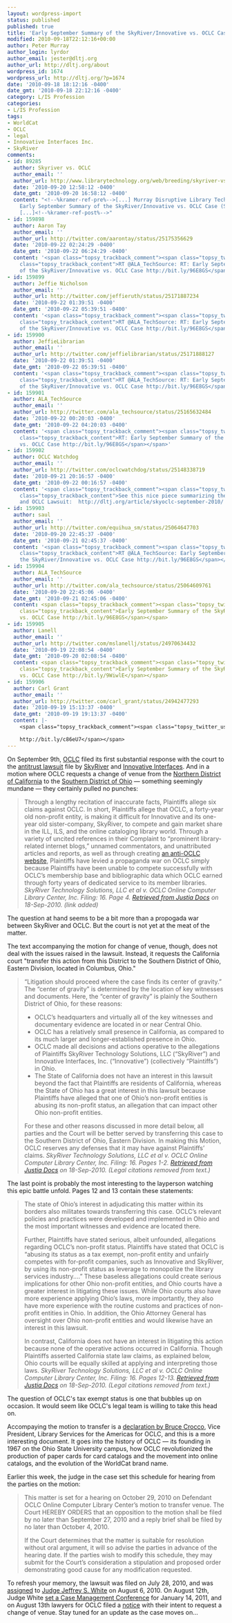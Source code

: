```yaml
---
layout: wordpress-import
status: published
published: true
title: 'Early September Summary of the SkyRiver/Innovative vs. OCLC Case'
modified: 2010-09-18T22:12:16+00:00
author: Peter Murray
author_login: lyrdor
author_email: jester@dltj.org
author_url: http://dltj.org/about
wordpress_id: 1674
wordpress_url: http://dltj.org/?p=1674
date: '2010-09-18 18:12:16 -0400'
date_gmt: '2010-09-18 22:12:16 -0400'
category: L/IS Profession
categories:
- L/IS Profession
tags:
- WorldCat
- OCLC
- legal
- Innovative Interfaces Inc.
- SkyRiver
comments:
- id: 89285
  author: Skyriver vs. OCLC
  author_email: ''
  author_url: http://www.librarytechnology.org/web/breeding/skyriver-vs-oclc/index.pl?SID=20100920151458740
  date: '2010-09-20 12:58:12 -0400'
  date_gmt: '2010-09-20 16:58:12 -0400'
  content: "<!--%kramer-ref-pre%-->[...] Murray Disruptive Library Technology Jester
    Early September Summary of the SkyRiver/Innovative vs. OCLC Case (September 18,
    [...]<!--%kramer-ref-post%-->"
- id: 159898
  author: Aaron Tay
  author_email: ''
  author_url: http://twitter.com/aarontay/status/25175356629
  date: '2010-09-22 02:24:29 -0400'
  date_gmt: '2010-09-22 06:24:29 -0400'
  content: '<span class="topsy_trackback_comment"><span class="topsy_twitter_username"><span
    class="topsy_trackback_content">RT @ALA_TechSource: RT: Early September Summary
    of the SkyRiver/Innovative vs. OCLC Case http://bit.ly/96E8GS</span></span>'
- id: 159899
  author: Jeffie Nicholson
  author_email: ''
  author_url: http://twitter.com/jeffieruth/status/25171887234
  date: '2010-09-22 01:39:51 -0400'
  date_gmt: '2010-09-22 05:39:51 -0400'
  content: '<span class="topsy_trackback_comment"><span class="topsy_twitter_username"><span
    class="topsy_trackback_content">RT @ALA_TechSource: RT: Early September Summary
    of the SkyRiver/Innovative vs. OCLC Case http://bit.ly/96E8GS</span></span>'
- id: 159900
  author: JeffieLibrarian
  author_email: ''
  author_url: http://twitter.com/jeffielibrarian/status/25171888127
  date: '2010-09-22 01:39:51 -0400'
  date_gmt: '2010-09-22 05:39:51 -0400'
  content: '<span class="topsy_trackback_comment"><span class="topsy_twitter_username"><span
    class="topsy_trackback_content">RT @ALA_TechSource: RT: Early September Summary
    of the SkyRiver/Innovative vs. OCLC Case http://bit.ly/96E8GS</span></span>'
- id: 159901
  author: ALA_TechSource
  author_email: ''
  author_url: http://twitter.com/ala_techsource/status/25165632484
  date: '2010-09-22 00:20:03 -0400'
  date_gmt: '2010-09-22 04:20:03 -0400'
  content: '<span class="topsy_trackback_comment"><span class="topsy_twitter_username"><span
    class="topsy_trackback_content">RT: Early September Summary of the SkyRiver/Innovative
    vs. OCLC Case http://bit.ly/96E8GS</span></span>'
- id: 159902
  author: OCLC Watchdog
  author_email: ''
  author_url: http://twitter.com/oclcwatchdog/status/25148338719
  date: '2010-09-21 20:16:57 -0400'
  date_gmt: '2010-09-22 00:16:57 -0400'
  content: '<span class="topsy_trackback_comment"><span class="topsy_twitter_username"><span
    class="topsy_trackback_content">See this nice piece summarizing the Sky River
    and OCLC Lawsuit:  http://dltj.org/article/skyoclc-september-2010/  #skyoclc  #government</span></span>'
- id: 159903
  author: saul
  author_email: ''
  author_url: http://twitter.com/equihua_sm/status/25064647703
  date: '2010-09-20 22:45:37 -0400'
  date_gmt: '2010-09-21 02:45:37 -0400'
  content: '<span class="topsy_trackback_comment"><span class="topsy_twitter_username"><span
    class="topsy_trackback_content">RT @ALA_TechSource: Early September Summary of
    the SkyRiver/Innovative vs. OCLC Case http://bit.ly/96E8GS</span></span>'
- id: 159904
  author: ALA_TechSource
  author_email: ''
  author_url: http://twitter.com/ala_techsource/status/25064609761
  date: '2010-09-20 22:45:06 -0400'
  date_gmt: '2010-09-21 02:45:06 -0400'
  content: <span class="topsy_trackback_comment"><span class="topsy_twitter_username"><span
    class="topsy_trackback_content">Early September Summary of the SkyRiver/Innovative
    vs. OCLC Case http://bit.ly/96E8GS</span></span>
- id: 159905
  author: Lanell
  author_email: ''
  author_url: http://twitter.com/mslanellj/status/24970634432
  date: '2010-09-19 22:08:54 -0400'
  date_gmt: '2010-09-20 02:08:54 -0400'
  content: <span class="topsy_trackback_comment"><span class="topsy_twitter_username"><span
    class="topsy_trackback_content">Early September Summary of the SkyRiver/Innovative
    vs. OCLC Case http://bit.ly/9WiwlE</span></span>
- id: 159906
  author: Carl Grant
  author_email: ''
  author_url: http://twitter.com/carl_grant/status/24942477293
  date: '2010-09-19 15:13:37 -0400'
  date_gmt: '2010-09-19 19:13:37 -0400'
  content: |-
    <span class="topsy_trackback_comment"><span class="topsy_twitter_username"><span class="topsy_trackback_content">Good update on OCLC/Skyriver suit:

    http://bit.ly/c86eU7</span></span>
---
```

<p>On September 9th, <a href="http://www.oclc.org/" title="OCLC homepage" rel="homepage">OCLC</a> filed its first substantial response with the court to the <a href="http://docs.justia.com/cases/federal/district-courts/california/candce/3:2010cv03305/230152/1/" title="SkyRiver Technology Solutions, LLC et al v. OCLC Online Computer Library Center, Inc. Document 1 - :: Justia Docs:">antitrust lawsuit</a> file by <a href="http://web.archive.org/web/20091111142157/http://theskyriver.com:80/" title="SkyRiver Technology Solutions" rel="homepage">SkyRiver</a> and <a href="http://iii.com/" title="Innovative Interfaces Inc." rel="homepage">Innovative Interfaces</a>.  And in a motion where OCLC requests a change of venue from the <a href="http://www.cand.uscourts.gov/" title="United States District Court - Northern District of California" rel="homepage">Northern District of California</a> to the <a href="http://www.ohsd.uscourts.gov/" title="United States District Court - Southern District of Ohio" rel="homepage">Southern District of Ohio</a> &mdash; something seemingly mundane &mdash; they certainly pulled no punches:</p>
<blockquote><p>Through a lengthy recitation of inaccurate facts, Plaintiffs allege six claims against OCLC. In short, Plaintiffs allege that OCLC, a forty-year old non-profit entity, is making it difficult for Innovative and its one-year old sister-company, SkyRiver, to compete and gain market share in the ILL, ILS, and the online cataloging library world. Through a variety of uncited references in their Complaint to &ldquo;prominent library-related internet blogs,&rdquo; unnamed commentators, and unattributed articles and reports, as well as through creating <a href="http://web.archive.org/web/20130529185108/http://choiceforlibraries.com/" title="Choice for Libraries">an anti-OCLC website</a>, Plaintiffs have levied a propaganda war on OCLC simply because Plaintiffs have been unable to compete successfully with OCLC&rsquo;s membership base and bibliographic data which OCLC earned through forty years of dedicated service to its member libraries. <cite>SkyRiver Technology Solutions, LLC et al v. OCLC Online Computer Library Center, Inc. Filing: 16. Page 4. <a href="http://docs.justia.com/cases/federal/district-courts/california/candce/3:2010cv03305/230152/16/" title="SkyRiver Technology Solutions, LLC et al v. OCLC Online Computer Library Center, Inc. Document 16 - :: Justia Docs:">Retrieved from Justia Docs</a> on 18-Sep-2010. (link added)</cite></p></blockquote>
<p>The question at hand seems to be a bit more than a propogada war between SkyRiver and OCLC.  But the court is not yet at the meat of the matter.</p>
<p>The text accompanying the motion for change of venue, though, does not deal with the issues raised in the lawsuit.  Instead, it requests the California court "transfer this action from this District to the Southern District of Ohio, Eastern Division, located in Columbus, Ohio."</p>
<blockquote><p>&ldquo;Litigation should proceed where the case finds its center of gravity.&rdquo;  The &ldquo;center of gravity&rdquo; is determined by the location of key witnesses and documents. Here, the &ldquo;center of gravity&rdquo; is plainly the Southern District of Ohio, for these reasons:</p>
<ul>
<li>OCLC&rsquo;s headquarters and virtually all of the key witnesses and documentary evidence are located in or near Central Ohio. </li>
<li>OCLC has a relatively small presence in California, as compared to its much larger and longer-established presence in Ohio.</li>
<li>OCLC made all decisions and actions operative to the allegations of Plaintiffs SkyRiver Technology Solutions, LLC (&ldquo;SkyRiver&rdquo;) and Innovative Interfaces, Inc. (&ldquo;Innovative&rdquo;) (collectively &ldquo;Plaintiffs&rdquo;) in Ohio. </li>
<li>The State of California does not have an interest in this lawsuit beyond the fact that Plaintiffs are residents of California, whereas the State of Ohio has a great interest in this lawsuit because Plaintiffs have alleged that one of Ohio&rsquo;s non-profit entities is abusing its non-profit status, an allegation that can impact other Ohio non-profit entities.</li>
</ul>
<p>For these and other reasons discussed in more detail below, all parties and the Court will be better served by transferring this case to the Southern District of Ohio, Eastern Division. In making this Motion, OCLC reserves any defenses that it may have against Plaintiffs&rsquo; claims. <cite>SkyRiver Technology Solutions, LLC et al v. OCLC Online Computer Library Center, Inc. Filing: 16. Pages 1-2. <a href="http://docs.justia.com/cases/federal/district-courts/california/candce/3:2010cv03305/230152/16/" title="SkyRiver Technology Solutions, LLC et al v. OCLC Online Computer Library Center, Inc. Document 16 - :: Justia Docs:">Retrieved from Justia Docs</a> on 18-Sep-2010. (Legal citations removed from text.)</cite></p></blockquote>
<p>The last point is probably the most interesting to the layperson watching this epic battle unfold.  Pages 12 and 13 contain these statements:</p>
<blockquote><p>The state of Ohio&rsquo;s interest in adjudicating this matter within its borders also militates towards transferring this case. OCLC&rsquo;s relevant policies and practices were developed and implemented in Ohio and the most important witnesses and evidence are located there. </p>
<p>Further, Plaintiffs have stated serious, albeit unfounded, allegations regarding OCLC&rsquo;s non-profit status.  Plaintiffs have stated that OCLC is &ldquo;abusing its status as a tax exempt, non-profit entity and unfairly competes with for-profit companies, such as Innovative and SkyRiver, by using its non-profit status as leverage to  monopolize the library services industry....&rdquo;  These baseless allegations could create serious implications for other Ohio non-profit entities, and Ohio courts have a greater interest in litigating these issues. While Ohio courts also have more experience applying Ohio&rsquo;s laws, more importantly, they also have more experience with the routine customs and practices of non-profit entities in Ohio.   In addition, the Ohio Attorney General has oversight over Ohio non-profit entities and would likewise have an interest in this lawsuit.  </p>
<p>In contrast, California does not have an interest in litigating this action because none of the operative actions occurred in California. Though Plaintiffs asserted California state law claims, as explained below, Ohio courts will be equally skilled at applying and interpreting those laws. <cite>SkyRiver Technology Solutions, LLC et al v. OCLC Online Computer Library Center, Inc. Filing: 16. Pages 12-13. <a href="http://docs.justia.com/cases/federal/district-courts/california/candce/3:2010cv03305/230152/16/" title="SkyRiver Technology Solutions, LLC et al v. OCLC Online Computer Library Center, Inc. Document 16 - :: Justia Docs:">Retrieved from Justia Docs</a> on 18-Sep-2010. (Legal citations removed from text.)</cite></p></blockquote>
<p>The question of OCLC's tax exempt status is one that bubbles up on occasion.  It would seem like OCLC's legal team is willing to take this head on.</p>
<p>Accompaying the motion to transfer is a <a href="http://docs.justia.com/cases/federal/district-courts/california/candce/3:2010cv03305/230152/17/" title="SkyRiver Technology Solutions, LLC et al v. OCLC Online Computer Library Center, Inc. Document 17 - :: Justia Docs:">declaration by Bruce Crocco</a>, Vice President, Library Services for the Americas for OCLC, and this is a more interesting document.  It goes into the history of OCLC &mdash; its founding in 1967 on the Ohio State University campus, how OCLC revolutionized the production of paper cards for card catalogs and the movement into online catalogs, and the evolution of the WorldCat brand name.</p>
<p>Earlier this week, the judge in the case set this schedule for hearing from the parties on the motion:</p>
<blockquote><p>This matter is set for a hearing on October 29, 2010 on Defendant OCLC Online Computer Library Center&rsquo;s motion to transfer venue. The Court HEREBY ORDERS that an opposition to the motion shall be filed by no later than September 27, 2010 and a reply brief shall be filed by no later than October 4, 2010.</p>
<p>If the Court determines that the matter is suitable for resolution without oral argument, it will so advise the parties in advance of the hearing date. If the parties wish to modify this schedule, they may submit for the Court&rsquo;s consideration a stipulation and proposed order demonstrating good cause for any modification requested.</p></blockquote>
<p>To refresh your memory, the lawsuit was filed on July 28, 2010, and was <a href="http://docs.justia.com/cases/federal/district-courts/california/candce/3:2010cv03305/230152/8/" title="SkyRiver Technology Solutions, LLC et al v. OCLC Online Computer Library Center, Inc. Document 8 -  :: Justia Docs">assigned</a> to <a href="http://en.wikipedia.org/wiki/Jeffrey_White" title="Jeffrey White - Wikipedia">Judge Jeffrey S. White</a> on August 6, 2010.  On August 12th, Judge White <a href="http://docs.justia.com/cases/federal/district-courts/california/candce/3:2010cv03305/230152/9/" title="SkyRiver Technology Solutions, LLC et al v. OCLC Online Computer Library Center, Inc. Document 9 -  :: Justia Docs">set a Case Management Conference</a> for January 14, 2011, and on August 13th lawyers for OCLC filed a <a href="http://docs.justia.com/cases/federal/district-courts/california/candce/3:2010cv03305/230152/10/" title="SkyRiver Technology Solutions, LLC et al v. OCLC Online Computer Library Center, Inc. Document 10 - :: Justia Docs:">notice</a> with their intent to request a change of venue.  Stay tuned for an update as the case moves on...</p>
